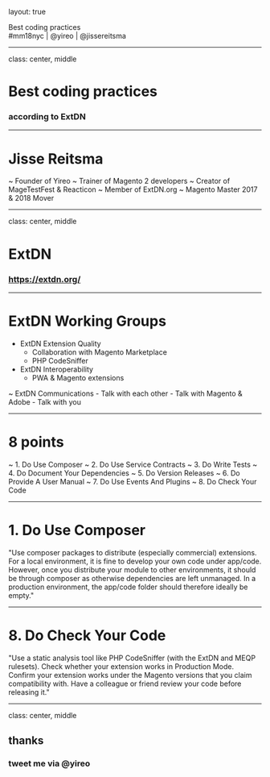 layout: true
<div class="slide-heading">Best coding practices</div>
<div class="slide-footer">
    <span>#mm18nyc | @yireo | @jissereitsma</span>
</div>

---
class: center, middle
# Best coding practices
### according to ExtDN

---
# Jisse Reitsma
~ Founder of Yireo
~ Trainer of Magento 2 developers
~ Creator of MageTestFest & Reacticon
~ Member of ExtDN.org
~ Magento Master 2017 & 2018 Mover


---
class: center, middle
# ExtDN
### https://extdn.org/

---
# ExtDN Working Groups
- ExtDN Extension Quality
    - Collaboration with Magento Marketplace
    - PHP CodeSniffer
- ExtDN Interoperability
    - PWA & Magento extensions

~ ExtDN Communications
    - Talk with each other
    - Talk with Magento & Adobe
    - Talk with you

---
# 8 points
~ 1. Do Use Composer
~ 2. Do Use Service Contracts
~ 3. Do Write Tests
~ 4. Do Document Your Dependencies
~ 5. Do Version Releases
~ 6. Do Provide A User Manual
~ 7. Do Use Events And Plugins
~ 8. Do Check Your Code

---
# 1. Do Use Composer
"Use composer packages to distribute (especially commercial) extensions. For a local environment, it is fine to develop your own code under app/code. However, once you distribute your module to other environments, it should be through composer as otherwise dependencies are left unmanaged. In a production environment, the app/code folder should therefore ideally be empty."

---
# 8. Do Check Your Code
"Use a static analysis tool like PHP CodeSniffer (with the ExtDN and MEQP rulesets). Check whether your extension works in Production Mode. Confirm your extension works under the Magento versions that you claim compatibility with. Have a colleague or friend review your code before releasing it."



---
class: center, middle
## thanks
### tweet me via @yireo